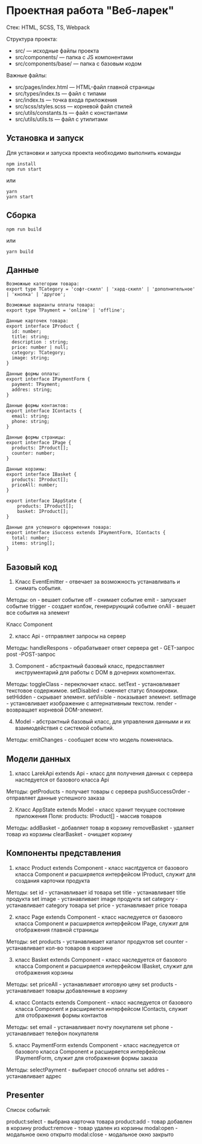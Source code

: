 # Проектная работа "Веб-ларек"

Стек: HTML, SCSS, TS, Webpack

Структура проекта:
- src/ — исходные файлы проекта
- src/components/ — папка с JS компонентами
- src/components/base/ — папка с базовым кодом

Важные файлы:
- src/pages/index.html — HTML-файл главной страницы
- src/types/index.ts — файл с типами
- src/index.ts — точка входа приложения
- src/scss/styles.scss — корневой файл стилей
- src/utils/constants.ts — файл с константами
- src/utils/utils.ts — файл с утилитами

## Установка и запуск
Для установки и запуска проекта необходимо выполнить команды

```
npm install
npm run start
```

или

```
yarn
yarn start
```
## Сборка

```
npm run build
```

или

```
yarn build
```
## Данные

```
Возможные категории товара:
export type TCategory = 'софт-скилл' | 'хард-скилл' | 'дополнительное' | 'кнопка' | 'другое';

Возможные варианты оплаты товара:
export type TPayment = 'online' | 'offline';

Данные карточек товара:
export interface IProduct {
  id: number;
  title: string; 
  description : string; 
  price: number | null; 
  category: TCategory;
  image: string; 
}

Данные формы оплаты:
export interface IPaymentForm {
  payment: TPayment; 
  addres: string;
}

Данные формы контактов:
export interface IContacts { 
  email: string;
  phone: string;
}

Данные формы страницы:
export interface IPage {
  products: IProduct[];
  counter: number;
}

Данные корзины:
export interface IBasket { 
  products: IProduct[];
  priceAll: number;
}

export interface IAppState {
	products: IProduct[];
	basket: IProduct[];
}

Данные для успешного оформления товара:
export interface iSuccess extends IPaymentForm, IContacts {
  total: number;
  items: string[];
}
```

## Базовый код
1) Класс EventEmitter - отвечает за возможность устанавливать и снимать события.

Методы: 
on - вешает событие
off - снимает событие
emit - запускает событие
trigger - создает колбэк, генерирующий событие
onAll - вешает все события на элемент

Класс Component 

2) класс Api - отправляет запросы на сервер

Методы: 
handleRespons - обрабатывает ответ сервера
get - GET-запрос
post -POST-запрос

3) Component<T> - абстрактный базовый класс, предоставляет инструментарий для работы с DOM в дочерних компонентах. 

Методы:
toggleClass - переключает класс.
setText - установливает текстовое содержимое.
setDisabled - сменяет статус блокировки.
setHidden - скрывает элемент.
setVisible - показывает элемент.
setImage - установливает изображение с алтернативным текстом.
render - возвращает корневой DOM-элемент.

4) Model<T> - абстрактный базовый класс, для управления данными и их взаимодействия с системой событий.

Методы:
emitChanges - cообщает всем что модель поменялась.

## Модели данных

1) класс LarekApi extends Api - класс для получения данных с сервера наследуется от базового класса Api

Методы:
getProducts - получает товары с сервера
pushSuccessOrder - отправляет данные успешного заказа

2) Класс AppState extends Model<T> - класс хранит текущее состояние приложения
Поля:
products: IProduct[] - массив товаров

Методы:
addBasket - добавляет товар в корзину
removeBasket - удаляет товар из корзины
clearBasket - очищает корзину


## Компоненты представления
1) класс Product extends Component<IProduct> - класс наслtдуется от базового класса Component<T> и расширяется интерфейсом IProduct, служит для создания карточки продукта

Методы:
set id - устанавливает id товара
set title - устанавливает title продукта
set image - устанавливает image продукта
set category - устанавливает category товара
set price - устанавливает price товара

2) класс Page extends Component<IPage> - класс наследуется от базового класса Component<T> и расширяется интерфейсом IPage, служит для отображения главной страницы

Методы:
set products - устанавливает каталог продуктов
set counter - устанавливает кол-во товаров в корзине

3) класс Basket extends Component<IBasket> - класс наследуется от базового класса Component<T> и расширяется интерфейсом IBasket, служит для отображения корзины

Методы:
set priceAll - устанавливает итоговую цену
set products - устанавливает товары добавленные в корзину

4) класс Contacts extends Component<IContacts> - класс наследуется от базового класса Component<T> и расширяется интерфейсом IContacts, служит для отображения формы контактов

Методы:
set email - устанавливает почту покупателя
set phone - устанавливает телефон покупателя

5) класс PaymentForm extends Component<IPaymentForm> - класс наследуется от базового класса Component<T> и расширяется интерфейсом IPaymentForm, служит для отображения формы заказа

Методы:
selectPayment - выбирает способ оплаты
set addres - устанавливает адрес

## Presenter

Список событий:

product:select - выбрана карточка товара
product:add - товар добавлен в корзину
product:remove - товар удален из корзины
modal:open - модальное окно открыто
modal:close - модальное окно закрыто
